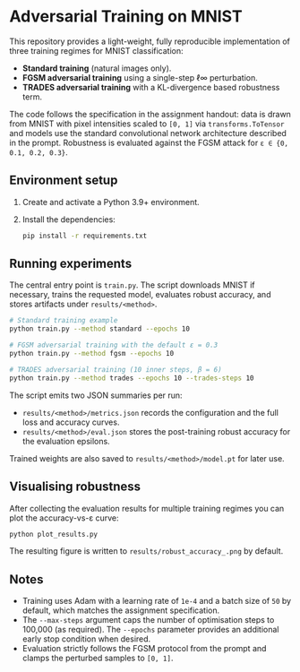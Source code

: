 # Adversarial Training on MNIST

This repository provides a light-weight, fully reproducible implementation of
three training regimes for MNIST classification:

* **Standard training** (natural images only).
* **FGSM adversarial training** using a single-step ℓ∞ perturbation.
* **TRADES adversarial training** with a KL-divergence based robustness term.

The code follows the specification in the assignment handout: data is drawn from
MNIST with pixel intensities scaled to ``[0, 1]`` via ``transforms.ToTensor`` and
models use the standard convolutional network architecture described in the
prompt.  Robustness is evaluated against the FGSM attack for
``ε ∈ {0, 0.1, 0.2, 0.3}``.

## Environment setup

1. Create and activate a Python 3.9+ environment.
2. Install the dependencies:

   ```bash
   pip install -r requirements.txt
   ```

## Running experiments

The central entry point is ``train.py``.  The script downloads MNIST if
necessary, trains the requested model, evaluates robust accuracy, and stores
artifacts under ``results/<method>``.

```bash
# Standard training example
python train.py --method standard --epochs 10

# FGSM adversarial training with the default ε = 0.3
python train.py --method fgsm --epochs 10

# TRADES adversarial training (10 inner steps, β = 6)
python train.py --method trades --epochs 10 --trades-steps 10
```

The script emits two JSON summaries per run:

* ``results/<method>/metrics.json`` records the configuration and the full loss
  and accuracy curves.
* ``results/<method>/eval.json`` stores the post-training robust accuracy for
  the evaluation epsilons.

Trained weights are also saved to ``results/<method>/model.pt`` for later use.

## Visualising robustness

After collecting the evaluation results for multiple training regimes you can
plot the accuracy-vs-ε curve:

```bash
python plot_results.py
```

The resulting figure is written to ``results/robust_accuracy_.png`` by default.

## Notes

* Training uses Adam with a learning rate of ``1e-4`` and a batch size of ``50``
  by default, which matches the assignment specification.
* The ``--max-steps`` argument caps the number of optimisation steps to 100,000
  (as required).  The ``--epochs`` parameter provides an additional early stop
  condition when desired.
* Evaluation strictly follows the FGSM protocol from the prompt and clamps the
  perturbed samples to ``[0, 1]``.
